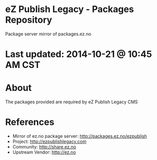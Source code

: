 eZ Publish Legacy - Packages Repository
=======================================

Package server mirror of packages.ez.no 


Last updated: 2014-10-21 @ 10:45 AM CST
=======================================

About
=====

The packages provided are required by eZ Publish Legacy CMS

References
==========

* Mirror of ez.no package server: http://packages.ez.no/ezpublish
* Project: http://ezpublishlegacy.com
* Community: http://share.ez.no
* Upstream Vendor: http://ez.no
